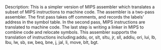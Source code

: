 Description: 
This is a simpler version of MIPS assembler which translates a subset of MIPS instructions to machine code. The assembler is a two-pass assembler. The first pass takes off comments, and records the labels' address in the symbol table. In the second pass, MIPS instructions are translated to machine code. The last step is writing a linker in MIPS to combine code and relocate symbols. 
This assembler supports the translation of instructions including:addu, or, slt, sltu, jr, sll, addiu, ori, lui, lb, lbu, lw, sb, sw, beq, bne, j, jal, li, move, blt, bgt. 


